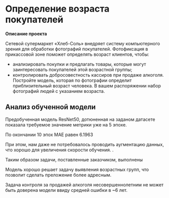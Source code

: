 # Определение возраста покупателей

<b> Описание проекта </b>

Сетевой супермаркет «Хлеб-Соль» внедряет систему компьютерного зрения для обработки фотографий покупателей. Фотофиксация в прикассовой зоне поможет определять возраст клиентов, чтобы:
- анализировать покупки и предлагать товары, которые могут заинтересовать покупателей этой возрастной группы;
- контролировать добросовестность кассиров при продаже алкоголя.
Постройте модель, которая по фотографии определит приблизительный возраст человека. В вашем распоряжении набор фотографий людей с указанием возраста.


## Анализ обученной модели


Предобученная модель ResNet50, дотюненная на заданом датасете показала требуемое значение метрики уже на 5 эпохе.

По окончании 10 эпох МАЕ равен 6.1963

При этом, нам даже не потребовалось проводить аугментацию данных, что хорошо для увеличения скорости обучения. .

Таким образом задачи, поставленные заказчиком, выполнены

Модель хорошо решает задачу выявления возрастных групп, что позволит сделать преложение более адресным.

Задача контроля за продажей алкоголя несовершеннолетним не может быть доверена модели ввиду средней ошибки в ~6 лет.
